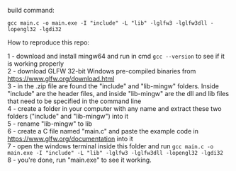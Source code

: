 build command: 
```
gcc main.c -o main.exe -I "include" -L "lib" -lglfw3 -lglfw3dll -lopengl32 -lgdi32
```

How to reproduce this repo:

1 - download and install mingw64 and run in cmd ```gcc --version``` to see if it is working properly  
2 - download GLFW 32-bit Windows pre-compiled binaries from https://www.glfw.org/download.html  
3 - in the .zip file are found the "include" and "lib-mingw" folders. Inside "include" are the header files, and inside "lib-mingw" are the dll and lib files that need to be specified in the command line  
4 - create a folder in your computer with any name and extract these two folders ("include" and "lib-mingw") into it  
5 - rename "lib-mingw" to lib  
6 - create a C file named "main.c" and paste the example code in https://www.glfw.org/documentation into it  
7 - open the windows terminal inside this folder and run ```gcc main.c -o main.exe -I "include" -L "lib" -lglfw3 -lglfw3dll -lopengl32 -lgdi32```  
8 - you're done, run "main.exe" to see it working.

